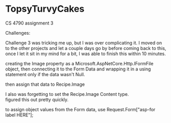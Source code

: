 # TopsyTurvyCakes
CS 4790 assignment 3

Challenges:

Challenge 3 was tricking me up, but I was over complicating it.  I moved on to the other projects and let a couple days go by before coming back to this,
once I let it sit in my mind for a bit, I was able to finish this within 10 minutes.  

creating the Image property as a Microsoft.AspNetCore.Http.IFormFile object,
then connecting it to the Form Data and wrapping it in a using statement only if the data wasn't Null.

then assign that data to Recipe.Image

I also was forgetting to set the Recipe.Image Content type.  
figured this out pretty quickly.

to assign object values from the Form data,  use Request.Form["asp-for label HERE"];
